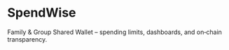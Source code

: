 # SpendWise
Family &amp; Group Shared Wallet – spending limits, dashboards, and on‑chain transparency.
